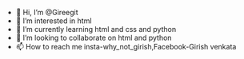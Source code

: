 - 👋 Hi, I’m @Gireegit
- 👀 I’m interested in html
- 🌱 I’m currently learning html and css and python 
- 💞️ I’m looking to collaborate on html and python 
- 📫 How to reach me insta-why_not_girish,Facebook-Girish venkata

<!---
Gireegit/Gireegit is a ✨ special ✨ repository because its `README.md` (this file) appears on your GitHub profile.
You can click the Preview link to take a look at your changes.
--->
